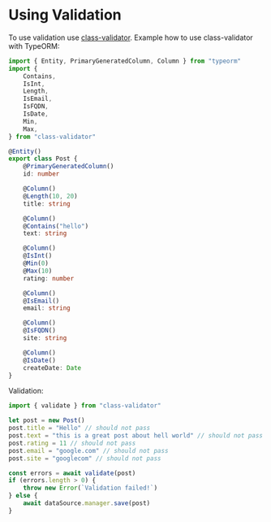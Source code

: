 # Using Validation

To use validation use [class-validator](https://github.com/pleerock/class-validator).
Example how to use class-validator with TypeORM:

```typescript
import { Entity, PrimaryGeneratedColumn, Column } from "typeorm"
import {
    Contains,
    IsInt,
    Length,
    IsEmail,
    IsFQDN,
    IsDate,
    Min,
    Max,
} from "class-validator"

@Entity()
export class Post {
    @PrimaryGeneratedColumn()
    id: number

    @Column()
    @Length(10, 20)
    title: string

    @Column()
    @Contains("hello")
    text: string

    @Column()
    @IsInt()
    @Min(0)
    @Max(10)
    rating: number

    @Column()
    @IsEmail()
    email: string

    @Column()
    @IsFQDN()
    site: string

    @Column()
    @IsDate()
    createDate: Date
}
```

Validation:

```typescript
import { validate } from "class-validator"

let post = new Post()
post.title = "Hello" // should not pass
post.text = "this is a great post about hell world" // should not pass
post.rating = 11 // should not pass
post.email = "google.com" // should not pass
post.site = "googlecom" // should not pass

const errors = await validate(post)
if (errors.length > 0) {
    throw new Error(`Validation failed!`)
} else {
    await dataSource.manager.save(post)
}
```
